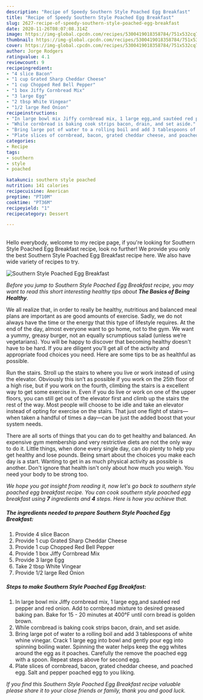 ```yaml
---
description: "Recipe of Speedy Southern Style Poached Egg Breakfast"
title: "Recipe of Speedy Southern Style Poached Egg Breakfast"
slug: 2627-recipe-of-speedy-southern-style-poached-egg-breakfast
date: 2020-11-26T08:07:08.314Z
image: https://img-global.cpcdn.com/recipes/5300419018358784/751x532cq70/southern-style-poached-egg-breakfast-recipe-main-photo.jpg
thumbnail: https://img-global.cpcdn.com/recipes/5300419018358784/751x532cq70/southern-style-poached-egg-breakfast-recipe-main-photo.jpg
cover: https://img-global.cpcdn.com/recipes/5300419018358784/751x532cq70/southern-style-poached-egg-breakfast-recipe-main-photo.jpg
author: Jorge Rodgers
ratingvalue: 4.1
reviewcount: 9
recipeingredient:
- "4 slice Bacon"
- "1 cup Grated Sharp Cheddar Cheese"
- "1 cup Chopped Red Bell Pepper"
- "1 box Jiffy Cornbread Mix"
- "3 large Egg"
- "2 tbsp White Vingear"
- "1/2 large Red Onion"
recipeinstructions:
- "In large bowl mix Jiffy cornbread mix, 1 large egg,and sautéed red pepper and red onion.  Add to cornbread mixture to desired greased baking pan.  Bake for 15 - 20 minutes at 400°F until corn bread is golden brown."
- "While cornbread is baking cook strips bacon, drain, and set aside."
- "Bring large pot of water to a rolling boil and add 3 tablespoons of white whine vinegar.  Crack 1 large egg into bowl and gently pour egg into spinning boiling water.  Spinning the water helps keep the egg whites around the egg as it poaches.  Carefully the remove the poached egg with a spoon.  Repeat steps above for second egg."
- "Plate slices of cornbread, bacon, grated cheddar cheese, and poached egg.  Salt and pepper poached egg to you liking."
categories:
- Recipe
tags:
- southern
- style
- poached

katakunci: southern style poached 
nutrition: 141 calories
recipecuisine: American
preptime: "PT10M"
cooktime: "PT36M"
recipeyield: "1"
recipecategory: Dessert

---
```

<br>
Hello everybody, welcome to my recipe page, if you're looking for Southern Style Poached Egg Breakfast recipe, look no further! We provide you only the best Southern Style Poached Egg Breakfast recipe here. We also have wide variety of recipes to try.
<br>


![Southern Style Poached Egg Breakfast](https://img-global.cpcdn.com/recipes/5300419018358784/751x532cq70/southern-style-poached-egg-breakfast-recipe-main-photo.jpg)

<i>Before you jump to Southern Style Poached Egg Breakfast recipe, you may want to read this short interesting healthy tips about <strong>The Basics of Being Healthy</strong>.</i>

We all realize that, in order to really be healthy, nutritious and balanced meal plans are important as are good amounts of exercise. Sadly, we do not always have the time or the energy that this type of lifestyle requires. At the end of the day, almost everyone want to go home, not to the gym. We want a yummy, greasy burger, not an equally scrumptious salad (unless we’re vegetarians). You will be happy to discover that becoming healthy doesn't have to be hard. If you are diligent you'll get all of the activity and appropriate food choices you need. Here are some tips to be as healthful as possible.

Run the stairs. Stroll up the stairs to where you live or work instead of using the elevator. Obviously this isn’t as possible if you work on the 25th floor of a high rise, but if you work on the fourth, climbing the stairs is a excellent way to get some exercise in. Even if you do live or work on one of the upper floors, you can still get out of the elevator first and climb up the stairs the rest of the way. Most people will choose to be idle and take an elevator instead of opting for exercise on the stairs. That just one flight of stairs—when taken a handful of times a day—can be just the added boost that your system needs. 

There are all sorts of things that you can do to get healthy and balanced. An expensive gym membership and very restrictive diets are not the only way to do it. Little things, when done every single day, can do plenty to help you get healthy and lose pounds. Being smart about the choices you make each day is a start. Wanting to get in as much physical activity as possible is another. Don't ignore that health isn't only about how much you weigh. You need your body to be strong too. 


<i>We hope you got insight from reading it, now let's go back to southern style poached egg breakfast recipe. You can cook southern style poached egg breakfast using <strong>7</strong> ingredients and <strong>4</strong> steps. Here is how you achieve that.
</i>

##### The ingredients needed to prepare Southern Style Poached Egg Breakfast:

1. Provide 4 slice Bacon
1. Provide 1 cup Grated Sharp Cheddar Cheese
1. Provide 1 cup Chopped Red Bell Pepper
1. Provide 1 box Jiffy Cornbread Mix
1. Provide 3 large Egg
1. Take 2 tbsp White Vingear
1. Provide 1/2 large Red Onion


##### Steps to make Southern Style Poached Egg Breakfast:

1. In large bowl mix Jiffy cornbread mix, 1 large egg,and sautéed red pepper and red onion.  Add to cornbread mixture to desired greased baking pan.  Bake for 15 - 20 minutes at 400°F until corn bread is golden brown.
1. While cornbread is baking cook strips bacon, drain, and set aside.
1. Bring large pot of water to a rolling boil and add 3 tablespoons of white whine vinegar.  Crack 1 large egg into bowl and gently pour egg into spinning boiling water.  Spinning the water helps keep the egg whites around the egg as it poaches.  Carefully the remove the poached egg with a spoon.  Repeat steps above for second egg.
1. Plate slices of cornbread, bacon, grated cheddar cheese, and poached egg.  Salt and pepper poached egg to you liking.


<i>If you find this Southern Style Poached Egg Breakfast recipe valuable please share it to your close friends or family, thank you and good luck.</i>
